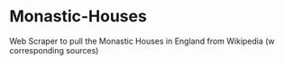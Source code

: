 # Monastic-Houses
Web Scraper to pull the Monastic Houses in England from Wikipedia (w corresponding sources)
